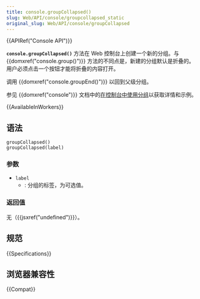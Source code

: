```yaml
---
title: console.groupCollapsed()
slug: Web/API/console/groupcollapsed_static
original_slug: Web/API/console/groupCollapsed
---
```


{{APIRef("Console API")}}

**`console.groupCollapsed()`** 方法在 Web 控制台上创建一个新的分组。与 {{domxref("console.group()")}} 方法的不同点是，新建的分组默认是折叠的。用户必须点击一个按钮才能将折叠的内容打开。

调用 {{domxref("console.groupEnd()")}} 以回到父级分组。

参见 {{domxref("console")}} 文档中的[在控制台中使用分组](/zh-CN/docs/Web/API/console#在_console_中使用编组)以获取详情和示例。

{{AvailableInWorkers}}

## 语法

```js-nolint
groupCollapsed()
groupCollapsed(label)
```

### 参数

- `label`
  - : 分组的标签，为可选值。

### 返回值

无（{{jsxref("undefined")}}）。

## 规范

{{Specifications}}

## 浏览器兼容性

{{Compat}}
